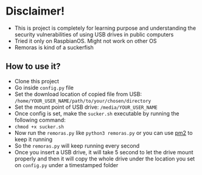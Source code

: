 # Disclaimer!
- This is project is completely for learning purpose and understanding the security vulnerabilities of using USB drives in public computers
- Tried it only on RaspbianOS. Might not work on other OS
- Remoras is kind of a suckerfish

## How to use it?
- Clone this project
- Go inside `config.py` file
- Set the download location of copied file from USB: `/home/YOUR_USER_NAME/path/to/your/chosen/directory`
- Set the mount point of USB drive:  `/media/YOUR_USER_NAME`
- Once config is set, make the `sucker.sh` executable by running the following command:
-  `chmod +x sucker.sh`
-  Now run the `remoras.py` like `python3 remoras.py` or you can use [pm2](https://www.npmjs.com/package/pm2) to keep it running
-  So the `remoras.py` will keep running every second
-  Once you insert a USB drive, it will take 5 second to let the drive mount properly and then it will copy the whole drive under the location you set on `config.py` under a timestamped folder